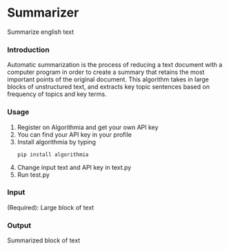 # Summarizer
Summarize english text

### Introduction
Automatic summarization is the process of reducing a text document with a computer program in order to create a summary that retains the most important points of the original document. This algorithm takes in large blocks of unstructured text, and extracts key topic sentences based on frequency of topics and key terms.

### Usage
1. Register on Algorithmia and get your own API key
2. You can find your API key in your profile
3. Install algorithmia by typing
   ```
   pip install algorithmia
   ```
4. Change input text and API key in text.py
5. Run test.py

### Input
(Required): Large block of text

### Output
Summarized block of text
